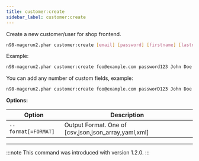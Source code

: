 ```yaml
---
title: customer:create
sidebar_label: customer:create
---
```


Create a new customer/user for shop frontend.

```sh
n98-magerun2.phar customer:create [email] [password] [firstname] [lastname] [website] [--format[="..."]] [additionalFields...]
```

Example:

```sh
n98-magerun2.phar customer:create foo@example.com password123 John Doe base
```

You can add any number of custom fields, example:

```sh
n98-magerun2.phar customer:create foo@example.com passworD123 John Doe base taxvat DE12345678 prefix Mrs.
```

**Options:**

| Option              | Description                                          |
|---------------------|------------------------------------------------------|
| `--format[=FORMAT]` | Output Format. One of [csv,json,json_array,yaml,xml] |

---

:::note
This command was introduced with version 1.2.0.
:::
